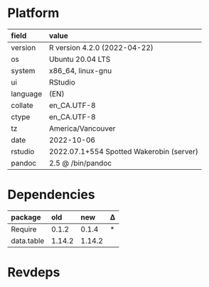 # Platform

|field    |value                                    |
|:--------|:----------------------------------------|
|version  |R version 4.2.0 (2022-04-22)             |
|os       |Ubuntu 20.04 LTS                         |
|system   |x86_64, linux-gnu                        |
|ui       |RStudio                                  |
|language |(EN)                                     |
|collate  |en_CA.UTF-8                              |
|ctype    |en_CA.UTF-8                              |
|tz       |America/Vancouver                        |
|date     |2022-10-06                               |
|rstudio  |2022.07.1+554 Spotted Wakerobin (server) |
|pandoc   |2.5 @ /bin/pandoc                        |

# Dependencies

|package    |old    |new    |Δ  |
|:----------|:------|:------|:--|
|Require    |0.1.2  |0.1.4  |*  |
|data.table |1.14.2 |1.14.2 |   |

# Revdeps

